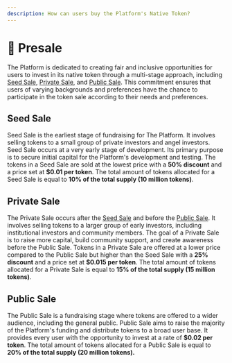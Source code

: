 ```yaml
---
description: How can users buy the Platform's Native Token?
---
```


# 📅 Presale

The Platform is dedicated to creating fair and inclusive opportunities for users to invest in its native token through a multi-stage approach, including [Seed Sale](presale.md#seed-sale), [Private Sale](presale.md#private-sale), and [Public Sale](presale.md#public-sale). This commitment ensures that users of varying backgrounds and preferences have the chance to participate in the token sale according to their needs and preferences.

## Seed Sale

Seed Sale is the earliest stage of fundraising for The Platform. It involves selling tokens to a small group of private investors and angel investors. Seed Sale occurs at a very early stage of development. Its primary purpose is to secure initial capital for the Platform's development and testing. The tokens in a Seed Sale are sold at the lowest price with a **50% discount** and a price set at **$0.01 per token**. The total amount of tokens allocated for a Seed Sale is equal to **10% of the total supply (10 million tokens)**.

## Private Sale

The Private Sale occurs after the [Seed Sale](presale.md#seed-sale) and before the [Public Sale](presale.md#initial-coin-offering-ico). It involves selling tokens to a larger group of early investors, including institutional investors and community members. The goal of a Private Sale is to raise more capital, build community support, and create awareness before the Public Sale. Tokens in a Private Sale are offered at a lower price compared to the Public Sale but higher than the Seed Sale with a **25% discount** and a price set at **$0.015 per token**. The total amount of tokens allocated for a Private Sale is equal to **15% of the total supply (15 million tokens)**.

## Public Sale

The Public Sale is a fundraising stage where tokens are offered to a wider audience, including the general public. Public Sale aims to raise the majority of the Platform's funding and distribute tokens to a broad user base. It provides every user with the opportunity to invest at a rate of **$0.02 per token**. The total amount of tokens allocated for a Public Sale is equal to **20% of the total supply (20 million tokens).**
